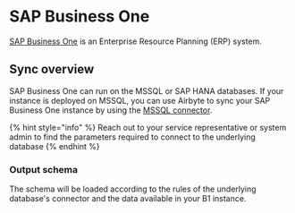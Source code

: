 # SAP Business One

[SAP Business One](https://www.sap.com/products/business-one.html) is an Enterprise Resource Planning (ERP) system.

## Sync overview

SAP Business One can run on the MSSQL or SAP HANA databases. If your instance is deployed on MSSQL, you can use Airbyte to sync your SAP Business One instance by using the [MSSQL connector](mssql.md).

{% hint style="info" %}
Reach out to your service representative or system admin to find the parameters required to connect to the underlying database
{% endhint %}

### Output schema

The schema will be loaded according to the rules of the underlying database's connector and the data available in your B1 instance.
